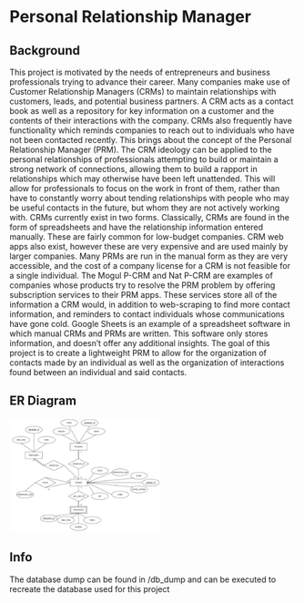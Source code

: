# Personal Relationship Manager

## Background

This project is motivated by the needs of entrepreneurs and business professionals trying to advance their career. Many
companies make use of Customer Relationship Managers (CRMs) to maintain relationships with customers, leads, and
potential business partners. A CRM acts as a contact book as well as a repository for key information on a customer and
the contents of their interactions with the company. CRMs also frequently have functionality which reminds companies to
reach out to individuals who have not been contacted recently. This brings about the concept of the Personal
Relationship Manager (PRM). The CRM ideology can be applied to the personal relationships of professionals attempting to
build or maintain a strong network of connections, allowing them to build a rapport in relationships which may otherwise
have been left unattended. This will allow for professionals to focus on the work in front of them, rather than have to
constantly worry about tending relationships with people who may be useful contacts in the future, but whom they are not
actively working with. CRMs currently exist in two forms. Classically, CRMs are found in the form of spreadsheets and
have the relationship information entered manually. These are fairly common for low-budget companies. CRM web apps also
exist, however these are very expensive and are used mainly by larger companies. Many PRMs are run in the manual form as
they are very accessible, and the cost of a company license for a CRM is not feasible for a single individual. The Mogul
P-CRM and Nat P-CRM are examples of companies whose products try to resolve the PRM problem by offering subscription
services to their PRM apps. These services store all of the information a CRM would, in addition to web-scraping to find
more contact information, and reminders to contact individuals whose communications have gone cold. Google Sheets is an
example of a spreadsheet software in which manual CRMs and PRMs are written. This software only stores information, and
doesn’t offer any additional insights. The goal of this project is to create a lightweight PRM to allow for the
organization of contacts made by an individual as well as the organization of interactions found between an individual
and said contacts.

## ER Diagram

<img src="res/PRM_ER_Diagram.png" height="200" width="auto"></img>

## Info

The database dump can be found in /db_dump and can be executed to recreate the database used for this project
